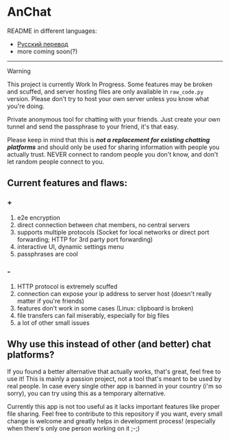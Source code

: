 # AnChat

README in different languages:
- [Русский перевод](README.ru.md)
- more coming soon(?)

---

> [!WARNING]
> This project is currently Work In Progress.
> Some features may be broken and scuffed, and server hosting files are only available in `raw_code.py` version.
> Please don't try to host your own server unless you know what you're doing.

Private anonymous tool for chatting with your friends.
Just create your own tunnel and send the passphrase to your friend, it's that easy.

Please keep in mind that this is ***not a replacement for existing chatting platforms***
and should only be used for sharing information with people you actually trust.
NEVER connect to random people you don't know, and don't let random people connect to you.

## Current features and flaws:
### +
1. e2e encryption
2. direct connection between chat members, no central servers
3. supports multiple protocols (Socket for local networks or direct port forwarding; HTTP for 3rd party port forwarding)
4. interactive UI, dynamic settings menu
5. passphrases are cool

### -
1. HTTP protocol is extremely scuffed
2. connection can expose your ip address to server host (doesn't really matter if you're friends)
3. features don't work in some cases (Linux: clipboard is broken)
4. file transfers can fail miserably, especially for big files
5. a lot of other small issues


## Why use this instead of other (and better) chat platforms?
If you found a better alternative that actually works, that's great, feel free to use it!
This is mainly a passion project, not a tool that's meant to be used by real people.
In case every single other app is banned in your country (i'm so sorry), you can try using this as a temporary alternative.

Currently this app is not too useful as it lacks important features like proper file sharing.
Feel free to contribute to this repository if you want, every small change is welcome and greatly helps in development process!
(especially when there's only one person working on it ;-;)
